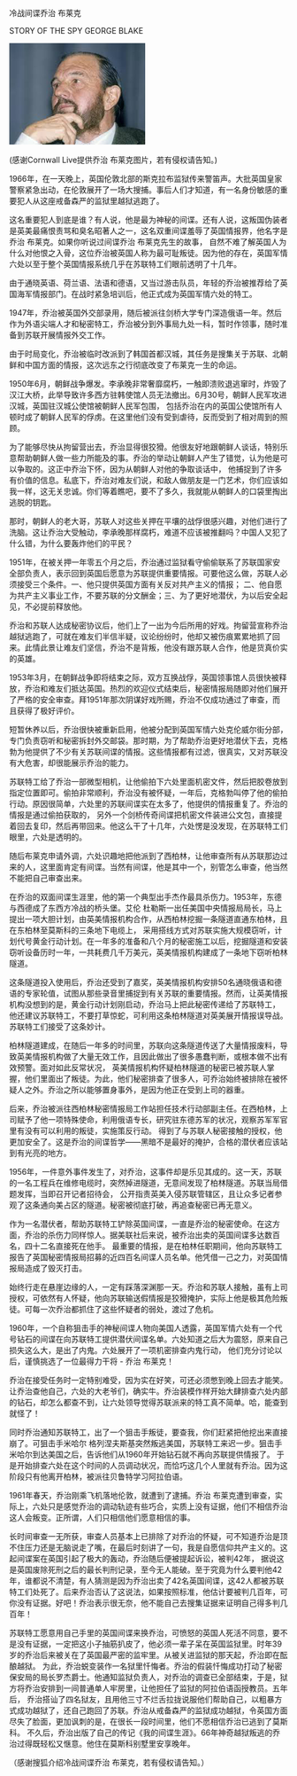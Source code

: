 冷战间谍乔治 布莱克

STORY OF THE SPY GEORGE BLAKE


![STORY OF THE SPY GEORGE BLAKE](https://github.com/ywangnccu/ywang/blob/main/images/George_Blake.jpg)

(感谢Cornwall Live提供乔治 布莱克图片，若有侵权请告知。)


1966年，在一天晚上，英国伦敦北部的斯克拉布监狱传来警笛声。大批英国皇家警察紧急出动，在伦敦展开了一场大搜捕。事后人们才知道，有一名身份敏感的重要犯人从这座戒备森严的监狱里越狱逃跑了。


这名重要犯人到底是谁？有人说，他是最为神秘的间谍。还有人说，这叛国伪装者是英美最痛恨责骂和臭名昭著人之一，这名双重间谍羞辱了英国情报界，他名字是乔治 布莱克。如果你听说过间谍乔治 布莱克先生的故事，
自然不难了解英国人为什么对他恨之入骨，这位乔治被英国人称为最可耻叛徒。因为他的存在，英国军情六处以至于整个英国情报系统几乎在苏联特工们眼前透明了十几年。


由于通晓英语、荷兰语、法语和德语，又当过游击队员，年轻的乔治被推荐给了英国海军情报部门。在战时紧急培训后，他正式成为英国军情六处的特工。

1947年，乔治被英国外交部录用，随后被派往剑桥大学专门深造俄语一年。然后作为外语尖端人才和秘密特工，乔治被分到外事局九处一科，暂时作领事，随时准备到苏联开展情报外交工作。

由于时局变化，乔治被临时改派到了韩国首都汉城，其任务是搜集关于苏联、北朝鲜和中国方面的情报，这次远东之行彻底改变了布莱克一生的命运。

1950年6月，朝鲜战争爆发。李承晚非常奢靡腐朽，一触即溃败退逃窜时，炸毁了汉江大桥，此举导致许多西方驻韩使馆人员无法撤出。6月30号，朝鲜人民军攻进汉城，英国驻汉城公使馆被朝鲜人民军包围，
包括乔治在内的英国公使馆所有人顿时成了朝鲜人民军的俘虏。在这里他们没有受到虐待，反而受到了相对周到的照顾。

为了能够尽快从拘留营出去，乔治显得很狡猾。他很友好地跟朝鲜人谈话，特别乐意帮助朝鲜人做一些力所能及的事。乔治的举动让朝鲜人产生了错觉，认为他是可以争取的。这正中乔治下怀，因为从朝鲜人对他的争取谈话中，
他捕捉到了许多有价值的信息。私底下，乔治对难友们说，和敌人做朋友是一门艺术，你们应该如我一样，这无关忠诚。你们等着瞧吧，要不了多久，我就能从朝鲜人的口袋里掏出逃脱的钥匙。

那时，朝鲜人的老大哥，苏联人对这些关押在平壤的战俘很感兴趣，对他们进行了洗脑。这让乔治大受触动，李承晚那样腐朽，难道不应该被推翻吗？中国人又犯了什么错，为什么要轰炸他们的平民？

1951年，在被关押一年零五个月之后，乔治通过监狱看守偷偷联系了苏联国家安全部负责人，表示回到英国后愿意为苏联提供重要情报。可要他这么做，苏联人必须接受三个条件。一、他只提供英国方面有关反对共产主义的情报；
二、他自愿为共产主义事业工作，不要苏联的分文酬金；三、为了更好地潜伏，为以后安全起见，不必提前释放他。

乔治和苏联人达成秘密协议后，他们上了一出为今后所用的好戏。拘留营宣称乔治越狱逃跑了，可就在难友们半信半疑，议论纷纷时，他却又被伤痕累累地抓了回来。此情此景让难友们坚信，乔治不是背叛，他没有跟苏联人合作，他是货真价实的英雄。

1953年3月，在朝鲜战争即将结束之际，双方互换战俘，英国领事馆人员很快被释放，乔治和难友们抵达英国。热烈的欢迎仪式结束后，秘密情报局随即对他们展开了严格的安全审查。拜1951年那次阴谋好戏所赐，乔治不仅成功通过了审查，而且获得了极好评价。

短暂休养以后，乔治很快被重新启用，他被分配到英国军情六处克伦威尔街分部，专门负责窃听和秘密拆封外交邮袋。那时期，为了帮助乔治更好地潜伏下去，克格勃为他提供了不少有关苏联间谍的情报。这些情报都有过滤，很真实，又对苏联没有大危害，却很能展示乔治的能力。

苏联特工给了乔治一部微型相机，让他偷拍下六处里面机密文件，然后把胶卷放到指定位置即可。偷拍非常顺利，乔治没有被怀疑，一年后，克格勃叫停了他的偷拍行动。原因很简单，六处里的苏联间谍实在太多了，他提供的情报重复了。乔治的情报是通过偷拍获取的，
另外一个剑桥传奇间谍把机密文件装进公文包，直接提着回去复印，然后再带回来。他这么干了十几年，六处愣是没发现，在苏联特工们眼里，六处是透明的。

随后布莱克申请外调，六处识趣地把他派到了西柏林，让他审查所有从苏联那边过来的人，这里面肯定有间谍。当然有间谍，他是其中一个，别管怎么审查，他当然不能把自己审查出来。

在乔治的双面间谍生涯里，他的第一个典型出手杰作最具杀伤力。1953年，东德与西德成了东西方冷战的桥头堡。艾伦 杜勒斯一出任美国中央情报局局长，马上提出一项大胆计划，由英美情报机构合作，从西柏林挖掘一条隧道直通东柏林，且在东柏林至莫斯科的三条地下电缆上，
采用搭线方式对苏联实施大规模窃听，计划代号黄金行动计划。在一年多的准备和八个月的秘密施工以后，挖掘隧道和安装窃听设备历时一年，一共耗费几千万美元，英美情报机构建成了一条地下窃听柏林隧道。

这条隧道投入使用后，乔治还受到了嘉奖，英美情报机构安排50名通晓俄语和德语的专家轮值，试图从那些录音里捕捉到有关苏联的重要情报。然而，让英美情报机构没想到的是，黄金行动计划刚启动，乔治马上把此秘密传递给了苏联特工，
他还建议苏联特工，不要打草惊蛇，可利用这条柏林隧道对英美展开情报误导战。苏联特工们接受了这条妙计。

柏林隧道建成，在随后一年多的时间里，苏联向这条隧道传送了大量情报废料，导致英美情报机构做了大量无效工作，且因此做出了很多愚蠢判断，或根本做不出有效预警。面对如此反常状况，
英美情报机构怀疑柏林隧道的秘密已被苏联人掌握，他们里面出了叛徒。为此，他们秘密排查了很多人，可乔治始终被排除在被怀疑人之外。乔治之所以能够置身事外，是因为他正在受到上司的器重。

后来，乔治被派往西柏林秘密情报局工作站担任技术行动部副主任。在西柏林，上司赋予了他一项特殊使命，利用俄语专长，研究驻东德苏军的状况，观察苏军军官里有没有可以利用的叛徒，实施策反行动。
得到了与苏联人秘密接触的授权，他更加安全了。这是乔治的间谍哲学——黑暗不是最好的掩护，合格的潜伏者应该站到有光亮的地方。

1956年，一件意外事件发生了，对乔治，这事件却是乐见其成的。这一天，苏联的一名工程兵在维修电缆时，突然掉进隧道，无意间发现了柏林隧道。苏联当局借题发挥，当即召开记者招待会，
公开指责英美入侵苏联管辖区，且让众多记者参观了这条通向美占区的隧道。秘密被彻底打破，再追查秘密已再无意义。

作为一名潜伏者，帮助苏联特工铲除英国间谍，一直是乔治的秘密使命。在这方面，乔治的杀伤力同样惊人。据美联社后来说，被乔治出卖的英国间谍多达数百名，四十二名直接死在他手。
最重要的情报，是在柏林任职期间，他向苏联特工报告了英国秘密情报局招募的近四百名间谍人员名单。他凭借一己之力，对英国情报局造成了毁灭打击。

始终行走在悬崖边缘的人，一定有踩落深渊那一天。乔治和苏联人接触，虽有上司授权，可依然有人怀疑，他向苏联输送假情报是狡猾掩护，实际上他是极其危险叛徒。可每一次乔治都抓住了这些怀疑者的弱处，渡过了危机。

1960年，一个自称狙击手的神秘间谍人物向美国人透露，英国军情六处有一个代号钻石的间谍在向苏联特工提供潜伏间谍名单。六处知道之后大为震怒，原来自己损失这么大，是出了内鬼。六处展开了一项机密排查内鬼行动，
他们充分讨论以后，谨慎挑选了一位最得力干将 - 乔治 布莱克！

乔治在接受任务时一定特别难受，因为实在好笑，可还必须憋到晚上回去才能笑。让乔治查他自己，六处的大老爷们，确实牛。乔治装模作样开始大肆排查六处内部的钻石，却怎么都查不到，让六处领导觉得苏联派来的特工真不简单。哈，能查到就怪了！

同时乔治通知苏联特工，出了一个狙击手叛徒，要查我，你们赶紧把他挖出来直接崩了。可狙击手米哈尔 格列涅夫斯基突然叛逃美国，苏联特工来迟一步。狙击手米哈尔到达美国之后，告诉他们从1960年开始钻石就不再向苏联提供情报了。
于是开始排查六处在这个时间的人员调动状况，而恰巧这几个人里就有乔治。因为这阶段只有他离开柏林，被派往贝鲁特学习阿拉伯语。

1961年春天，乔治刚乘飞机落地伦敦，就遭到了逮捕。乔治 布莱克遭到审查，实际上，六处只是感觉乔治的调动轨迹有些巧合，实质上没有证据，他们不相信乔治这人会叛变。正所谓，人们只相信他们愿意相信的事。

长时间审查一无所获，审查人员基本上已排除了对乔治的怀疑，可不知道乔治是顶不住压力还是无脑说走了嘴，在最后时刻讲了一句，我是自愿信仰共产主义的。这起间谍案在英国引起了极大的轰动，乔治随后便被提起诉讼，被判42年，
据说这是英国废除死刑之后的最长判刑记录，至今无人能破。至于究竟为什么要判他42年，谁都说不清楚，有人猜测是因为乔治出卖了42名英国间谍，这42人都被苏联特工们处死了。后来乔治否认了这说法，如果按照标准，他估计要被判几百年，可你没有证据。好吧！乔治表示很无奈，他不能自己去搜集证据来证明自己得多判几百年！

苏联特工愿意用自己手里的英国间谍来换乔治，可愤怒的英国人死活不同意，要不是没有证据，一定把这小子抽筋扒皮了，他必须一辈子呆在英国监狱里。时年39岁的乔治后来被关在了英国最严密的监牢里。从被关进监狱的那天起，乔治即在酝酿越狱。
为此，乔治蜕变装作一名狱里忏悔者。乔治的假装忏悔成功打动了秘密保安局的局长罗杰爵士。他通知监狱负责人，对乔治的调查已全部结束，于是，狱方将乔治安排到一间普通单人牢房里，让他担任了监狱的阿拉伯语函授教员。五年后，
乔治搭讪了四名狱友，且用他三寸不烂舌拉拢说服他们帮助自己，以粗暴方式成功越狱了，还自己跑回了苏联。乔治从戒备森严的监狱成功越狱，令英国方面尽失了脸面，更加讽刺的是，在很长一段时间里，他们不愿相信乔治已逃到了莫斯科。
不久后，乔治出版了自己的传记《我的间谍生涯》。66年神奇越狱叛逃的乔治过得既轻松又惬意。他住在莫斯科别墅里安享晚年。


（感谢搜狐介绍冷战间谍乔治 布莱克，若有侵权请告知。）
